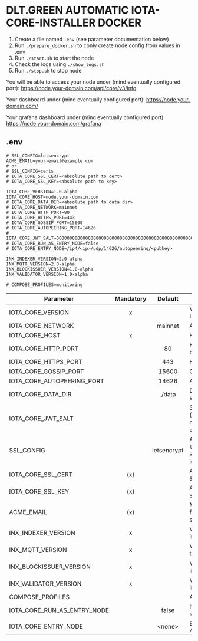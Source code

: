 # DLT.GREEN AUTOMATIC IOTA-CORE-INSTALLER DOCKER

1. Create a file named `.env` (see parameter documentation below)
2. Run `./prepare_docker.sh` to conly create node config from values in .env
3. Run `./start.sh` to start the node
4. Check the logs using `./show_logs.sh`
5. Run `./stop.sh` to stop node

You will be able to access your node under  (mind eventually configured port):
https://node.your-domain.com/api/core/v3/info

Your dashboard under (mind eventually configured port):
https://node.your-domain.com/

Your grafana dashboard under (mind eventually configured port):
https://node.your-domain.com/grafana

## .env

```
# SSL_CONFIG=letsencrypt
ACME_EMAIL=your-email@example.com
# or
# SSL_CONFIG=certs
# IOTA_CORE_SSL_CERT=<absolute path to cert>
# IOTA_CORE_SSL_KEY=<absolute path to key>

IOTA_CORE_VERSION=1.0-alpha
IOTA_CORE_HOST=node.your-domain.com
# IOTA_CORE_DATA_DIR=<absolute path to data dir>
# IOTA_CORE_NETWORK=mainnet
# IOTA_CORE_HTTP_PORT=80
# IOTA_CORE_HTTPS_PORT=443
# IOTA_CORE_GOSSIP_PORT=15600
# IOTA_CORE_AUTOPEERING_PORT=14626
# IOTA_CORE_JWT_SALT=0000000000000000000000000000000000000000000000000000000000000000
# IOTA_CORE_RUN_AS_ENTRY_NODE=false
# IOTA_CORE_ENTRY_NODE=/ip4/<ip>/udp/14626/autopeering/<pubkey>

INX_INDEXER_VERSION=2.0-alpha
INX_MQTT_VERSION=2.0-alpha
INX_BLOCKISSUER_VERSION=1.0-alpha
INX_VALIDATOR_VERSION=1.0-alpha

# COMPOSE_PROFILES=monitoring
```

| Parameter                   | Mandatory |     Default     | Description                                                                                                                                                                     |
|-----------------------------|:---------:|:---------------:|---------------------------------------------------------------------------------------------------------------------------------------------------------------------------------|
| IOTA_CORE_VERSION           |     x     |                 | Version of `iotaledger/iota-core` docker image to use                                                                                                                           |
| IOTA_CORE_NETWORK           |           |     mainnet     | Allowed values: `mainnet`, `testnet`                                                                                                                                            |
| IOTA_CORE_HOST              |     x     |                 | Host domain name e.g. `hornet.dlt.green`                                                                                                                                        |
| IOTA_CORE_HTTP_PORT         |           |       80        | HTTP port to access dashboard and api. Must be 80 if letsencrypt is used.                                                                                                       |
| IOTA_CORE_HTTPS_PORT        |           |       443       | HTTPS port to access dashboard and api                                                                                                                                          |
| IOTA_CORE_GOSSIP_PORT       |           |      15600      | Gossip port                                                                                                                                                                     |
| IOTA_CORE_AUTOPEERING_PORT  |           |      14626      | Autopeering port                                                                                                                                                                |
| IOTA_CORE_DATA_DIR          |           |     ./data      | Directory containing configuration, database, snapshots etc.                                                                                                                    |
| IOTA_CORE_JWT_SALT          |           | <random-string> | Some random secret string used to generate (and validate) JWT tokens. If not given a random string is generated by `prepare_docker.sh` for security reasons                     |
| SSL_CONFIG                  |           |   letsencrypt   | Allowed values: `certs`, `letsencrypt`. Default: `letsencrypt`. If set to certs `IOTA_CORE_SSL_CERT` and `IOTA_CORE_SSL_KEY` are used otherwise letsencrypt is used by default. |
| IOTA_CORE_SSL_CERT          |    (x)    |                 | Absolute path to SSL certificate (mandatory if `SSL_CONFIG=certs`)                                                                                                              |
| IOTA_CORE_SSL_KEY           |    (x)    |                 | Absolute path to SSL private key (mandatory if `SSL_CONFIG=certs`)                                                                                                              |
| ACME_EMAIL                  |    (x)    |                 | Mail address used to fetch SSL certificate from letsencrypt (mandatory if `SSL_CONFIG` not set or is set to `letsencrypt`).                                                     |
| INX_INDEXER_VERSION         |     x     |                 | Version of `iotaledger/inx-indexer` docker image to use                                                                                                                         |
| INX_MQTT_VERSION            |     x     |                 | Version of `iotaledger/inx-mqtt` docker image to use                                                                                                                            |
| INX_BLOCKISSUER_VERSION     |     x     |                 | Version of `iotaledger/inx-blockissuer` docker image to use                                                                                                                     |
| INX_VALIDATOR_VERSION       |     x     |                 | Version of `iotaledger/inx-validator` docker image to use                                                                                                                       |
| COMPOSE_PROFILES            |           |                 | Allowed values: `monitoring`                                                                                                                                                    |
| IOTA_CORE_RUN_AS_ENTRY_NODE |           |      false      | If set to true, the node will run as entry node. If set to false, the node will run as regular node.                                                                            |
| IOTA_CORE_ENTRY_NODE        |           |    \<none\>     | Entry node in format `/ip4/1.2.3.4/udp/14626/autopeering/<pubkey>`                                                                                                              |